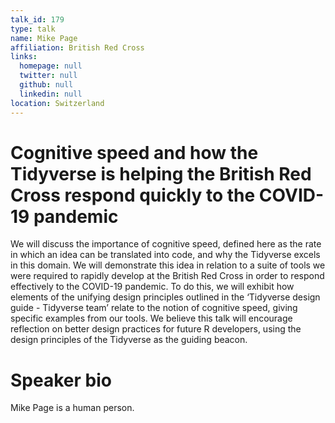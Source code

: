 ```yaml
---
talk_id: 179
type: talk
name: Mike Page
affiliation: British Red Cross
links:
  homepage: null
  twitter: null
  github: null
  linkedin: null
location: Switzerland
---
```


# Cognitive speed and how the Tidyverse is helping the British Red Cross respond quickly to the COVID-19 pandemic

We will discuss the importance of cognitive speed, defined here as the rate in which an idea can be translated into code, and why the Tidyverse excels in this domain. We will demonstrate this idea in relation to a suite of tools we were required to rapidly develop at the British Red Cross in order to respond effectively to the COVID-19 pandemic. To do this, we will exhibit how elements of the unifying design principles outlined in the ‘Tidyverse design guide - Tidyverse team’ relate to the notion of cognitive speed, giving specific examples from our tools. We believe this talk will encourage reflection on better design practices for future R developers, using the design principles of the Tidyverse as the guiding beacon.

# Speaker bio

Mike Page is a human person.
